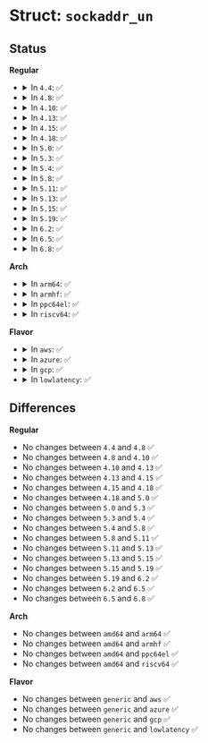 # Struct: <code>sockaddr_un</code>

## Status
<b>Regular</b>
<ul>
<li>
<details>
<summary>In <code>4.4</code>: ✅</summary>

```c
struct sockaddr_un {
    __kernel_sa_family_t sun_family;
    char sun_path[108];
};
```
</details>
</li>
<li>
<details>
<summary>In <code>4.8</code>: ✅</summary>

```c
struct sockaddr_un {
    __kernel_sa_family_t sun_family;
    char sun_path[108];
};
```
</details>
</li>
<li>
<details>
<summary>In <code>4.10</code>: ✅</summary>

```c
struct sockaddr_un {
    __kernel_sa_family_t sun_family;
    char sun_path[108];
};
```
</details>
</li>
<li>
<details>
<summary>In <code>4.13</code>: ✅</summary>

```c
struct sockaddr_un {
    __kernel_sa_family_t sun_family;
    char sun_path[108];
};
```
</details>
</li>
<li>
<details>
<summary>In <code>4.15</code>: ✅</summary>

```c
struct sockaddr_un {
    __kernel_sa_family_t sun_family;
    char sun_path[108];
};
```
</details>
</li>
<li>
<details>
<summary>In <code>4.18</code>: ✅</summary>

```c
struct sockaddr_un {
    __kernel_sa_family_t sun_family;
    char sun_path[108];
};
```
</details>
</li>
<li>
<details>
<summary>In <code>5.0</code>: ✅</summary>

```c
struct sockaddr_un {
    __kernel_sa_family_t sun_family;
    char sun_path[108];
};
```
</details>
</li>
<li>
<details>
<summary>In <code>5.3</code>: ✅</summary>

```c
struct sockaddr_un {
    __kernel_sa_family_t sun_family;
    char sun_path[108];
};
```
</details>
</li>
<li>
<details>
<summary>In <code>5.4</code>: ✅</summary>

```c
struct sockaddr_un {
    __kernel_sa_family_t sun_family;
    char sun_path[108];
};
```
</details>
</li>
<li>
<details>
<summary>In <code>5.8</code>: ✅</summary>

```c
struct sockaddr_un {
    __kernel_sa_family_t sun_family;
    char sun_path[108];
};
```
</details>
</li>
<li>
<details>
<summary>In <code>5.11</code>: ✅</summary>

```c
struct sockaddr_un {
    __kernel_sa_family_t sun_family;
    char sun_path[108];
};
```
</details>
</li>
<li>
<details>
<summary>In <code>5.13</code>: ✅</summary>

```c
struct sockaddr_un {
    __kernel_sa_family_t sun_family;
    char sun_path[108];
};
```
</details>
</li>
<li>
<details>
<summary>In <code>5.15</code>: ✅</summary>

```c
struct sockaddr_un {
    __kernel_sa_family_t sun_family;
    char sun_path[108];
};
```
</details>
</li>
<li>
<details>
<summary>In <code>5.19</code>: ✅</summary>

```c
struct sockaddr_un {
    __kernel_sa_family_t sun_family;
    char sun_path[108];
};
```
</details>
</li>
<li>
<details>
<summary>In <code>6.2</code>: ✅</summary>

```c
struct sockaddr_un {
    __kernel_sa_family_t sun_family;
    char sun_path[108];
};
```
</details>
</li>
<li>
<details>
<summary>In <code>6.5</code>: ✅</summary>

```c
struct sockaddr_un {
    __kernel_sa_family_t sun_family;
    char sun_path[108];
};
```
</details>
</li>
<li>
<details>
<summary>In <code>6.8</code>: ✅</summary>

```c
struct sockaddr_un {
    __kernel_sa_family_t sun_family;
    char sun_path[108];
};
```
</details>
</li>
</ul>
<b>Arch</b>
<ul>
<li>
<details>
<summary>In <code>arm64</code>: ✅</summary>

```c
struct sockaddr_un {
    __kernel_sa_family_t sun_family;
    char sun_path[108];
};
```
</details>
</li>
<li>
<details>
<summary>In <code>armhf</code>: ✅</summary>

```c
struct sockaddr_un {
    __kernel_sa_family_t sun_family;
    char sun_path[108];
};
```
</details>
</li>
<li>
<details>
<summary>In <code>ppc64el</code>: ✅</summary>

```c
struct sockaddr_un {
    __kernel_sa_family_t sun_family;
    char sun_path[108];
};
```
</details>
</li>
<li>
<details>
<summary>In <code>riscv64</code>: ✅</summary>

```c
struct sockaddr_un {
    __kernel_sa_family_t sun_family;
    char sun_path[108];
};
```
</details>
</li>
</ul>
<b>Flavor</b>
<ul>
<li>
<details>
<summary>In <code>aws</code>: ✅</summary>

```c
struct sockaddr_un {
    __kernel_sa_family_t sun_family;
    char sun_path[108];
};
```
</details>
</li>
<li>
<details>
<summary>In <code>azure</code>: ✅</summary>

```c
struct sockaddr_un {
    __kernel_sa_family_t sun_family;
    char sun_path[108];
};
```
</details>
</li>
<li>
<details>
<summary>In <code>gcp</code>: ✅</summary>

```c
struct sockaddr_un {
    __kernel_sa_family_t sun_family;
    char sun_path[108];
};
```
</details>
</li>
<li>
<details>
<summary>In <code>lowlatency</code>: ✅</summary>

```c
struct sockaddr_un {
    __kernel_sa_family_t sun_family;
    char sun_path[108];
};
```
</details>
</li>
</ul>

## Differences
<b>Regular</b>
<ul>
<li>
No changes between <code>4.4</code> and <code>4.8</code> ✅
</li>
<li>
No changes between <code>4.8</code> and <code>4.10</code> ✅
</li>
<li>
No changes between <code>4.10</code> and <code>4.13</code> ✅
</li>
<li>
No changes between <code>4.13</code> and <code>4.15</code> ✅
</li>
<li>
No changes between <code>4.15</code> and <code>4.18</code> ✅
</li>
<li>
No changes between <code>4.18</code> and <code>5.0</code> ✅
</li>
<li>
No changes between <code>5.0</code> and <code>5.3</code> ✅
</li>
<li>
No changes between <code>5.3</code> and <code>5.4</code> ✅
</li>
<li>
No changes between <code>5.4</code> and <code>5.8</code> ✅
</li>
<li>
No changes between <code>5.8</code> and <code>5.11</code> ✅
</li>
<li>
No changes between <code>5.11</code> and <code>5.13</code> ✅
</li>
<li>
No changes between <code>5.13</code> and <code>5.15</code> ✅
</li>
<li>
No changes between <code>5.15</code> and <code>5.19</code> ✅
</li>
<li>
No changes between <code>5.19</code> and <code>6.2</code> ✅
</li>
<li>
No changes between <code>6.2</code> and <code>6.5</code> ✅
</li>
<li>
No changes between <code>6.5</code> and <code>6.8</code> ✅
</li>
</ul>
<b>Arch</b>
<ul>
<li>
No changes between <code>amd64</code> and <code>arm64</code> ✅
</li>
<li>
No changes between <code>amd64</code> and <code>armhf</code> ✅
</li>
<li>
No changes between <code>amd64</code> and <code>ppc64el</code> ✅
</li>
<li>
No changes between <code>amd64</code> and <code>riscv64</code> ✅
</li>
</ul>
<b>Flavor</b>
<ul>
<li>
No changes between <code>generic</code> and <code>aws</code> ✅
</li>
<li>
No changes between <code>generic</code> and <code>azure</code> ✅
</li>
<li>
No changes between <code>generic</code> and <code>gcp</code> ✅
</li>
<li>
No changes between <code>generic</code> and <code>lowlatency</code> ✅
</li>
</ul>
